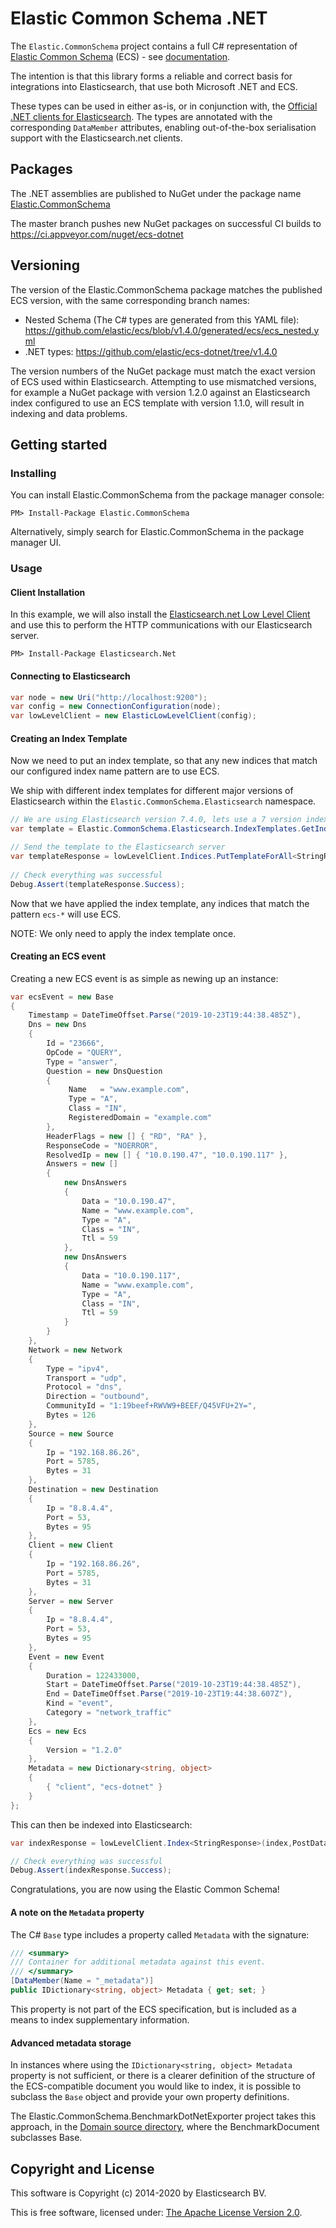 # Elastic Common Schema .NET

The `Elastic.CommonSchema` project contains a full C# representation of [Elastic Common Schema](https://github.com/elastic/ecs) (ECS) - see [documentation](https://www.elastic.co/guide/en/ecs/current/index.html).

The intention is that this library forms a reliable and correct basis for integrations into Elasticsearch, that use both Microsoft .NET and ECS.

These types can be used in either as-is, or in conjunction with, the [Official .NET clients for Elasticsearch](https://github.com/elastic/elasticsearch-net). The types are annotated with the corresponding `DataMember` attributes, enabling out-of-the-box serialisation support with the Elasticsearch.net clients.

## Packages

The .NET assemblies are published to NuGet under the package name [Elastic.CommonSchema](http://nuget.org/packages/Elastic.CommonSchema)

The master branch pushes new NuGet packages on successful CI builds to https://ci.appveyor.com/nuget/ecs-dotnet

## Versioning

The version of the Elastic.CommonSchema package matches the published ECS version, with the same corresponding branch names:

 - Nested Schema (The C# types are generated from this YAML file): https://github.com/elastic/ecs/blob/v1.4.0/generated/ecs/ecs_nested.yml
 - .NET types: https://github.com/elastic/ecs-dotnet/tree/v1.4.0

The version numbers of the NuGet package must match the exact version of ECS used within Elasticsearch. Attempting to use mismatched versions, for example a NuGet package with version 1.2.0 against an Elasticsearch index configured to use an ECS template with version 1.1.0, will result in indexing and data problems.

## Getting started

### Installing

You can install Elastic.CommonSchema from the package manager console:

    PM> Install-Package Elastic.CommonSchema

Alternatively, simply search for Elastic.CommonSchema in the package manager UI.

### Usage

#### Client Installation

In this example, we will also install the [Elasticsearch.net Low Level Client](https://github.com/elastic/elasticsearch-net#elasticsearchnet) and use this to perform the HTTP communications with our Elasticsearch server.

    PM> Install-Package Elasticsearch.Net

#### Connecting to Elasticsearch

```csharp
var node = new Uri("http://localhost:9200");
var config = new ConnectionConfiguration(node);
var lowLevelClient = new ElasticLowLevelClient(config);
```
#### Creating an Index Template

Now we need to put an index template, so that any new indices that match our configured index name pattern are to use ECS.

We ship with different index templates for different major versions of Elasticsearch within the `Elastic.CommonSchema.Elasticsearch` namespace.

```csharp
// We are using Elasticsearch version 7.4.0, lets use a 7 version index template
var template = Elastic.CommonSchema.Elasticsearch.IndexTemplates.GetIndexTemplateForElasticsearch7("ecs-*");

// Send the template to the Elasticsearch server
var templateResponse = lowLevelClient.Indices.PutTemplateForAll<StringResponse>("ecs-template", template);
   
// Check everything was successful
Debug.Assert(templateResponse.Success);
```

Now that we have applied the index template, any indices that match the pattern `ecs-*` will use ECS.

NOTE: We only need to apply the index template once.

#### Creating an ECS event

Creating a new ECS event is as simple as newing up an instance:

```csharp
var ecsEvent = new Base
{
    Timestamp = DateTimeOffset.Parse("2019-10-23T19:44:38.485Z"),
    Dns = new Dns
    {
        Id = "23666",
        OpCode = "QUERY",
        Type = "answer",
        Question = new DnsQuestion
        {
             Name   = "www.example.com",
             Type = "A",
             Class = "IN",
             RegisteredDomain = "example.com"
        },
        HeaderFlags = new [] { "RD", "RA" },
        ResponseCode = "NOERROR",
        ResolvedIp = new [] { "10.0.190.47", "10.0.190.117" },
        Answers = new []
        {
            new DnsAnswers
            {
                Data = "10.0.190.47",
                Name = "www.example.com",
                Type = "A",
                Class = "IN",
                Ttl = 59
            },
            new DnsAnswers
            {
                Data = "10.0.190.117",
                Name = "www.example.com",
                Type = "A",
                Class = "IN",
                Ttl = 59
            }
        }
    },
    Network = new Network
    {
        Type = "ipv4",
        Transport = "udp",
        Protocol = "dns",
        Direction = "outbound",
        CommunityId = "1:19beef+RWVW9+BEEF/Q45VFU+2Y=",
        Bytes = 126
    },
    Source = new Source
    {
        Ip = "192.168.86.26",
        Port = 5785,
        Bytes = 31
    },
    Destination = new Destination
    {
        Ip = "8.8.4.4",
        Port = 53,
        Bytes = 95
    },
    Client = new Client
    {
        Ip = "192.168.86.26",
        Port = 5785,
        Bytes = 31
    },
    Server = new Server
    {
        Ip = "8.8.4.4",
        Port = 53,
        Bytes = 95
    },
    Event = new Event
    {
        Duration = 122433000,
        Start = DateTimeOffset.Parse("2019-10-23T19:44:38.485Z"),
        End = DateTimeOffset.Parse("2019-10-23T19:44:38.607Z"),
        Kind = "event",
        Category = "network_traffic"
    },
    Ecs = new Ecs
    {
        Version = "1.2.0"
    },
    Metadata = new Dictionary<string, object>
    {
        { "client", "ecs-dotnet" }
    }
};
```

This can then be indexed into Elasticsearch:

```csharp
var indexResponse = lowLevelClient.Index<StringResponse>(index,PostData.Serializable(ecsEvent));

// Check everything was successful
Debug.Assert(indexResponse.Success);
```

Congratulations, you are now using the Elastic Common Schema!

#### A note on the `Metadata` property

The C# `Base` type includes a property called `Metadata` with the signature:

```csharp
/// <summary>
/// Container for additional metadata against this event.
/// </summary>
[DataMember(Name = "_metadata")]
public IDictionary<string, object> Metadata { get; set; }
```

This property is not part of the ECS specification, but is included as a means to index supplementary information.

#### Advanced metadata storage

In instances where using the `IDictionary<string, object> Metadata` property is not sufficient, or there is a clearer definition of the structure of the ECS-compatible document you would like to index, it is possible to subclass the `Base` object and provide your own property definitions.

The Elastic.CommonSchema.BenchmarkDotNetExporter project takes this approach, in the [Domain source directory](https://github.com/elastic/ecs-dotnet/tree/master/src/Elastic.CommonSchema.BenchmarkDotNetExporter), where the BenchmarkDocument subclasses Base.

## Copyright and License

This software is Copyright (c) 2014-2020 by Elasticsearch BV.

This is free software, licensed under: [The Apache License Version 2.0](https://github.com/elastic/ecs-dotnet/blob/master/license.txt).
